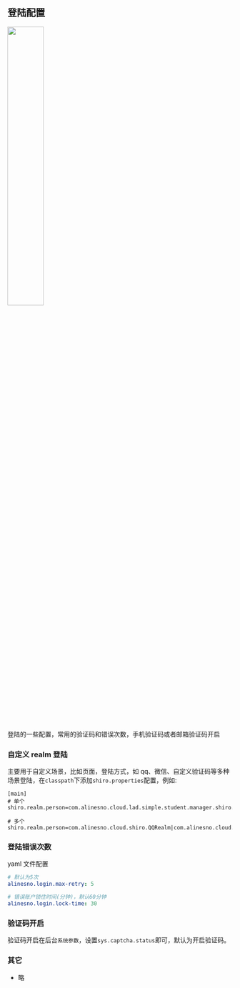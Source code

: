 ## 登陆配置

<p class="show-images"><img src="/images/undraw_pair_programming_njlp.svg" width="40%" /></p>

登陆的一些配置，常用的验证码和错误次数，手机验证码或者邮箱验证码开启

### 自定义 realm 登陆

主要用于自定义场景，比如页面，登陆方式，如 qq、微信、自定义验证码等多种场景登陆，在`classpath`下添加`shiro.properties`配置，例如:

```properties
[main]
# 单个
shiro.realm.person=com.alinesno.cloud.lad.simple.student.manager.shiro.PersonRealm

# 多个
shiro.realm.person=com.alinesno.cloud.shiro.QQRealm|com.alinesno.cloud.lad.shiro.WechatRealm
```

### 登陆错误次数

yaml 文件配置

```yaml
# 默认为5次
alinesno.login.max-retry: 5

# 错误账户锁住时间(分钟)，默认60分钟
alinesno.login.lock-time: 30
```

### 验证码开启

验证码开启在后台`系统参数`，设置`sys.captcha.status`即可，默认为开启验证码。

<!-- ### 手机验证码开启 -->
<!-- 待补充 -->
<!-- ### 邮箱验证码开启 -->
<!-- 待补充 -->

### 其它

- 略
